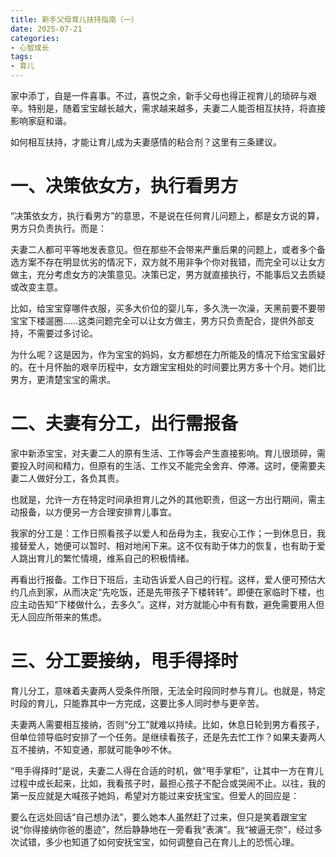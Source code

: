 ```yaml
---
title: 新手父母育儿扶持指南（一）
date: 2025-07-21
categories:
- 心智成长
tags:
- 育儿
---
```



家中添丁，自是一件喜事。不过，喜悦之余，新手父母也得正视育儿的琐碎与艰辛。特别是，随着宝宝越长越大，需求越来越多，夫妻二人能否相互扶持，将直接影响家庭和谐。

如何相互扶持，才能让育儿成为夫妻感情的粘合剂？这里有三条建议。

# 一、决策依女方，执行看男方 #

“决策依女方，执行看男方”的意思，不是说在任何育儿问题上，都是女方说的算，男方只负责执行。而是：

夫妻二人都可平等地发表意见。但在那些不会带来严重后果的问题上，或者多个备选方案不存在明显优劣的情况下，双方就不用非争个你对我错，而完全可以让女方做主，充分考虑女方的决策意见。决策已定，男方就直接执行，不能事后又去质疑或改变主意。

比如，给宝宝穿哪件衣服，买多大价位的婴儿车，多久洗一次澡，天黑前要不要带宝宝下楼遛圈……这类问题完全可以让女方做主，男方只负责配合，提供外部支持，不需要过多讨论。

为什么呢？这是因为，作为宝宝的妈妈，女方都想在力所能及的情况下给宝宝最好的。在十月怀胎的艰辛历程中，女方跟宝宝相处的时间要比男方多十个月。她们比男方，更清楚宝宝的需求。

# 二、夫妻有分工，出行需报备 #

家中新添宝宝，对夫妻二人的原有生活、工作等会产生直接影响。育儿很琐碎，需要投入时间和精力，但原有的生活、工作又不能完全舍弃、停滞。这时，便需要夫妻二人做好分工，各负其责。

也就是，允许一方在特定时间承担育儿之外的其他职责，但这一方出行期间，需主动报备，以方便另一方合理安排育儿事宜。

我家的分工是：工作日照看孩子以爱人和岳母为主，我安心工作；一到休息日，我接替爱人，她便可以暂时、相对地闲下来。这不仅有助于体力的恢复，也有助于爱人跳出育儿的繁忙情境，维系自己的积极情绪。

再看出行报备。工作日下班后，主动告诉爱人自己的行程。这样，爱人便可预估大约几点到家，从而决定“先吃饭，还是先带孩子下楼转转”。即便在家临时下楼，也应主动告知“下楼做什么，去多久”。这样，对方就能心中有有数，避免需要用人但无人回应所带来的焦虑。

# 三、分工要接纳，甩手得择时 #

育儿分工，意味着夫妻两人受条件所限，无法全时段同时参与育儿。也就是，特定时段的育儿，只能靠其中一方完成，这要比多人同时参与更辛苦。

夫妻两人需要相互接纳，否则“分工”就难以持续。比如，休息日轮到男方看孩子，但单位领导临时安排了一个任务。是继续看孩子，还是先去忙工作？如果夫妻两人互不接纳，不知变通，那就可能争吵不休。

“甩手得择时”是说，夫妻二人得在合适的时机，做“甩手掌柜”，让其中一方在育儿过程中成长起来，比如，我看孩子时，最担心孩子不配合或哭闹不止。以往，我的第一反应就是大喊孩子她妈，希望对方能过来安抚宝宝。但爱人的回应是：

要么在远处回话“自己想办法”，要么她本人虽然赶了过来，但只是笑着跟宝宝说“你得接纳你爸的墨迹”，然后静静地在一旁看我“表演”。我“被逼无奈”，经过多次试错，多少也知道了如何安抚宝宝，如何调整自己在育儿上的恐慌心理。